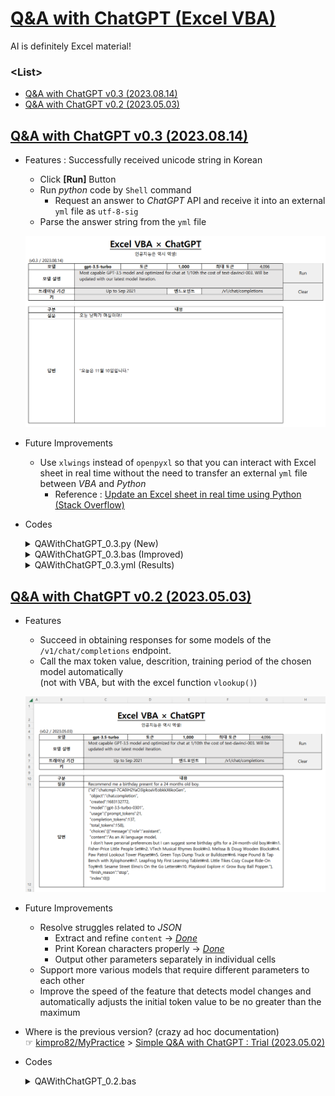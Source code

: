 # [Q&A with ChatGPT (Excel VBA)](../../README.md#vba)

AI is definitely Excel material!


### \<List>

- [Q&A with ChatGPT v0.3 (2023.08.14)](#qa-with-chatgpt-v03-20230814)
- [Q&A with ChatGPT v0.2 (2023.05.03)](#qa-with-chatgpt-v02-20230503)


## [Q&A with ChatGPT v0.3 (2023.08.14)](#list)

- Features : Successfully received unicode string in Korean
  - Click **[Run]** Button
  - Run *python* code by `Shell` command
    - Request an answer to *ChatGPT* API and receive it into an external `yml` file as `utf-8-sig`
  - Parse the answer string from the `yml` file

  ![QA With ChatGPT v0.3](./Images/QAWithChatGPT_V0.3.PNG)

- Future Improvements
  - Use `xlwings` instead of `openpyxl` so that you can interact with Excel sheet in real time without the need to transfer an external `yml` file between *VBA* and *Python*
    - Reference : [Update an Excel sheet in real time using Python (Stack Overflow)](https://stackoverflow.com/questions/50411346/update-an-excel-sheet-in-real-time-using-python)

- Codes
  <details>
    <summary>QAWithChatGPT_0.3.py (New)</summary>

  ```py
  import pprint
  import openpyxl
  import requests
  import yaml
  ```
  ```py
  # 경로 설정
  FILE_PATH       = "./QAWithChatGPT.xlsm"
  SHEET_NAME      = "ChatGPT0.3"
  SAVE_FILE_PATH  = "./QAWithChatGPT_V0.3.yml"

  # 엑셀 파일 불러오기
  wb          = openpyxl.load_workbook(FILE_PATH)
  ws          = wb[SHEET_NAME]

  # 엑셀에서 데이터 불러오기
  model       = ws["C5"].value
  tokens      = ws["E5"].value
  endpoint    = ws["F7"].value
  api_key     = ws["C8"].value
  question    = ws["C11"].value
  ```
  ```py
  # Json 요청 데이터 생성
  request_data = {
      "model"     : model,
      "messages"  : [
          {
              "role"      : "system",
              "content"   : "You are a helpful assistant."
          },
          {
              "role"      : "user",
              "content"   : question
          }
      ],
      "max_tokens": tokens,
      "n"         : 1
  }

  headers = {
      "Content-Type"  : "application/json",
      "Authorization" : f"Bearer {api_key}"
  }
  ```
  ```py
  # ChatGPT API 요청
  url         = f"https://api.openai.com{endpoint}"
  response    = requests.post(url, json=request_data, headers=headers, timeout=5)
  answer      = response.json()
  # content   = answer['choices'][0]['message']['content']
  # print("content(raw)         :", content)
  ```
  ```py
  # YAML 파일로 저장
  with open(SAVE_FILE_PATH, "w", encoding='utf-8-sig') as file:
      yaml.dump(answer, file)
  ```
  ```py
  # 테스트
  if __name__ == '__main__':
      pprint.pprint(request_data)
      print()
      pprint.pprint(response.json())
      print()
  ```
  </details>
  <details>
    <summary>QAWithChatGPT_0.3.bas (Improved)</summary>

  ```vba
  Option Explicit
  ```
  ```vba
  Private Type ParametersType

      ' Worksheet에서 범위로 선언
      ws              As Worksheet
      modelRange      As Range
      tokensRange     As Range
      maxTokensRange  As Range
      questionRange   As Range
      answerRange     As Range

      currentFilePath As String
      pythonExe       As String
      pythonArgs      As String
      ymlFilePath     As String

  End Type
  ```
  ```vba
  ' 파라미터 설정 프로시저
  Private Sub SetParameters(ByRef thisType As ParametersType)

      ' `Set` 키워드 누락 주의!
      Set thisType.ws = ThisWorkbook.Sheets("ChatGPT0.3")
      Set thisType.modelRange = Range("C5")
      Set thisType.tokensRange = Range("E5")
      Set thisType.maxTokensRange = Range("G5")
      Set thisType.questionRange = Range("C11")
      Set thisType.answerRange = thisType.ws.Range("C12")

      thisType.currentFilePath = ThisWorkbook.path
      thisType.pythonExe = "C:\Python\Python38-64\python.exe"
      thisType.pythonArgs = ".\QAWithChatGPT_V0.3.py"
      thisType.ymlFilePath = ".\QAWithChatGPT_V0.3.yml"

  End Sub
  ```
  ```vba
  ' 유니코드 문자열 파싱 프로시저
  Private Function ParseUnicodeString(ByRef inputString As String) As String

      Dim replacedString  As String
      Dim parsedString    As String
      Dim splitArray()    As String
      Dim i               As Integer

      ' \u를 공백으로 대체하고 "를 제외한 문자열로 수정
      replacedString = Replace(inputString, " ", " \nbsp ")
      replacedString = Replace(replacedString, "\u", " ")

      ' 수정된 문자열을 공백으로 나눠서 배열에 담기
      splitArray = Split(replacedString, " ")

      ' 배열 내용 출력
      parsedString = ""
      For i = LBound(splitArray) To UBound(splitArray)
          Debug.Print i & " : " & splitArray(i)
          If Len(splitArray(i)) = 4 Then
              parsedString = parsedString & ChrW("&H" & Left(splitArray(i), 4))
          ElseIf Len(splitArray(i)) >= 5 Then
              If splitArray(i) = "\nbsp" Then
                  parsedString = parsedString & " "
              Else
                  parsedString = parsedString & ChrW("&H" & Left(splitArray(i), 4))
                  parsedString = parsedString & Mid(splitArray(i), 5, Len(splitArray(i)) - 4)
              End If
          Else
              parsedString = parsedString & splitArray(i)
          End If
      Next i

      ParseUnicodeString = parsedString

  End Function
  ```
  ```vba
  ' YAML 내용 읽어서 표시하는 프로시저
  Private Sub ReadAndDisplayYAMLContent(ByRef thisType As ParametersType)

      Dim ws              As Worksheet

      Dim fileName        As String
      Dim fileContent     As String
      Dim content         As String
      Dim parsedContent   As String
      Dim regex           As Object
      Dim matches         As Object

      ' 외부 YAML 파일 경로
      fileName = thisType.currentFilePath & thisType.ymlFilePath
      Debug.Print "fileName : " & fileName                                        ' ok

      ' 외부 파일 읽기
      With CreateObject("Scripting.FileSystemObject")
          If .FileExists(fileName) Then
              fileContent = .OpenTextFile(fileName).ReadAll
          Else
              MsgBox "File not found"
              Exit Sub
          End If
      End With

      ' 정규식 객체 생성
      Set regex = CreateObject("VBScript.RegExp")
      regex.Global = True
      regex.IgnoreCase = True
      regex.Pattern = "content: (.+)"

      ' 정규식 패턴과 일치하는 부분 찾기
      Set matches = regex.Execute(fileContent)

      ' 일치하는 내용 추출
      If matches.Count > 0 Then
          content = matches(0).SubMatches(0)
          Debug.Print "content : " & content
          parsedContent = ParseUnicodeString(content)
          thisType.answerRange.Value = parsedContent
          ' ThisWorkbook.Save                                                     ' 파일 저장
          ' MsgBox "Content displayed and file saved successfully."
      Else
          MsgBox "Content not found"
      End If

  End Sub
  ```
  ```vba
  ' 실행 버튼 클릭 이벤트 핸들러
  Private Sub btnRun_Click()

      Application.Calculation = xlManual

          Dim Parameters As ParametersType
          Call SetParameters(Parameters)

          If Parameters.modelRange.Value = "" Then
              Parameters.answerRange.Value = "모델을 선택해주세요."
          ElseIf Parameters.questionRange.Value = "" Then
              Parameters.answerRange.Value = "질문을 입력해주세요."
          ElseIf Parameters.tokensRange.Value = "" Then
              Parameters.answerRange.Value = "토큰 수를 입력해주세요(< 최대 토큰)."
          ElseIf (Parameters.maxTokensRange.Value <> "auto") And _
              (CInt(Parameters.tokensRange.Value) > CInt(Parameters.maxTokensRange.Value)) Then
              Parameters.answerRange.Value = "설정한 토큰 수가 최대 토큰 수보다 많습니다."
          Else
              Debug.Print "Shell : " & Parameters.pythonExe & " " & Parameters.pythonArgs
              Shell Parameters.pythonExe & " " & Parameters.pythonArgs
              Call ReadAndDisplayYAMLContent(Parameters)
          End If

      Application.Calculation = xlAutomatic

  End Sub
  ```
  ```vba
  ' 초기화 버튼 클릭 이벤트 핸들러
  Private Sub btnClear_Click()

      Application.Calculation = xlManual

          Dim CellLocations As CellLocationsType
          Call SetCellLocations(CellLocations)

          CellLocations.tokensRange.Value = ""
          CellLocations.questionRange.Value = ""
          CellLocations.answerRange.Value = ""

      Application.Calculation = xlAutomatic

  End Sub
  ```
  </details>
  <details>
    <summary>QAWithChatGPT_0.3.yml (Results)</summary>

  ```yml
  choices:
  - finish_reason: stop
    index: 0
    message:
      content: "\uC624\uB298\uC740 {{\uC624\uB298 \uB0A0\uC9DC}}\uC77C\uC774\uC5D0\uC694\
        ."
      role: assistant
  created: 1691996504
  id: chatcmpl-7nLs8l2pC4rBdXHSL590KEM4LEdOA
  model: gpt-3.5-turbo-0613
  object: chat.completion
  usage:
    completion_tokens: 18
    prompt_tokens: 32
    total_tokens: 50
  ```
  </details>


## [Q&A with ChatGPT v0.2 (2023.05.03)](#list)

- Features
  - Succeed in obtaining responses for some models of the `/v1/chat/completions` endpoint.
  - Call the max token value, descrition, training period of the chosen model automatically  
  (not with VBA, but with the excel function `vlookup()`)

  ![QA With ChatGPT v0.2](./Images/QAWithChatGPT_V0.2.PNG)

- Future Improvements
  - Resolve struggles related to *JSON*
    - Extract and refine `content` → [*Done*](#qa-with-chatgpt-v03-20230814)
    - Print Korean characters properly → [*Done*](#qa-with-chatgpt-v03-20230814)
    - Output other parameters separately in individual cells
  - Support more various models that require different parameters to each other
  - Improve the speed of the feature that detects model changes and automatically adjusts the initial token value to be no greater than the maximum

- Where is the previous version? (crazy ad hoc documentation)  
  ☞ [kimpro82/MyPractice](https://github.com/kimpro82/MyPractice) > [Simple Q&A with ChatGPT : Trial (2023.05.02)](https://github.com/kimpro82/MyPractice/blob/master/VBA/README.md#simple-qa-with-chatgpt--trial-20230502)

- Codes
  <details>
    <summary>QAWithChatGPT_0.2.bas</summary>

  ```vba
  Option Explicit
  ```
  ```vba
  Private Type CellLocationsType

      model As String
      tokens As String
      maxTokens As String
      description As String
      trainingPeriod As String
      endpoint As String
      apiKey As String
      question As String

      ' Declare neither as String nor Integer but as Range
      modelRange As Range
      tokensRange As Range
      maxTokensRange As Range
      questionRange As Range
      answerRange As Range

  End Type
  ```
  ```vba
  Private Sub SetCellLocations(ByRef thisType As CellLocationsType)

      thisType.model = Range("C5").Value
      thisType.tokens = Range("E5").Value
      thisType.maxTokens = Range("G5").Value
      thisType.description = Range("C6").Value
      thisType.trainingPeriod = Range("C7").Value
      thisType.endpoint = Range("F7").Value
      thisType.apiKey = Range("C8").Value
      thisType.question = Range("C11").Value

      ' Don't forget `set`!
      Set thisType.modelRange = Range("C5")
      Set thisType.tokensRange = Range("E5")
      Set thisType.maxTokensRange = Range("G5")
      Set thisType.questionRange = Range("C11")
      Set thisType.answerRange = Range("C12")

  End Sub
  ```
  ```vba
  Private Sub ChatGPT()

      Dim CellLocations As CellLocationsType
      Dim request As Object
      Dim request_body As String
      Dim response As String

      ' Set required data
      Call SetCellLocations(CellLocations)

      ' Request ChatGPT API
      Set request = CreateObject("WinHttp.WinHttpRequest.5.1")
      request.Open "POST", "https://api.openai.com/" & CellLocations.endpoint, False
      request.SetRequestHeader "Content-Type", "application/json"
      request.SetRequestHeader "Authorization", "Bearer " & CellLocations.apiKey
      
  '    request_body = "{" & _
  '        """prompt"": """ & Replace(CellLocations.question, """", "\""") & """," & _
  '        """model"": """ & CellLocations.model & """," & _
  '        """max_tokens"": " & CInt(CellLocations.tokens) & "," & _
  '        """n"": 1," & _
  '        """stop"": [""\n""]" & _
  '    "}"

      request_body = "{" & _
          """model"": """ & CellLocations.model & """, " & _
          """messages"": [{" & _
              """role"": ""user"", " & _
              """content"": """ & Replace(CellLocations.question, """", "\""") & """" & _
          "}], " & _
          """max_tokens"": " & CInt(CellLocations.tokens) & ", " & _
          """n"": 1 " & _
      "}"
          Debug.Print "request_body = " & request_body
      request.send (request_body)
      
      ' Output
  '    response = Replace(request.responseText, Chr(34), "")
      response = Replace(request.responseText, ",", "," & Chr(10) & " ")
          Debug.Print "response = " & response & "\n"
      CellLocations.answerRange.Value = response

  End Sub
  ```
  ```vba
  ' But "surprisingly" late to use
  'Private Sub Worksheet_SelectionChange(ByVal Target As Range)
  '
  '    Dim CellLocations As CellLocationsType
  '    Call SetCellLocations(CellLocations)
  '
  '    If Not Intersect(CellLocations.modelRange, Target) Is Nothing Then
  '
  '        CellLocations.model = CellLocations.modelRange.Value
  '            Debug.Print "Changed in " & CellLocations.modelRange.Address & " : " & CellLocations.model
  '        CellLocations.maxTokens = CellLocations.maxTokensRange.Value
  '        If CInt(CellLocations.tokens) > CInt(CellLocations.maxTokens) Then
  '            CellLocations.tokensRange.Value = CellLocations.maxTokens           ' Set tokens = maxTokens as default
  '        End If
  '
  '    End If
  '
  'End Sub
  ```
  ```vba
  Private Sub btnRun_Click()

      Application.Calculation = xlManual

          Dim CellLocations As CellLocationsType
          Call SetCellLocations(CellLocations)

          If CellLocations.model = "" Then
              CellLocations.answerRange.Value = "모델을 선택해주세요."
          ElseIf CellLocations.question = "" Then
              CellLocations.answerRange.Value = "질문을 입력해주세요."
          ElseIf CellLocations.tokens = "" Then
              CellLocations.answerRange.Value = "토큰 수를 입력해주세요(< 최대 토큰)."
          ElseIf (CellLocations.maxTokens <> "auto") And _
              (CInt(CellLocations.tokens) > CInt(CellLocations.maxTokens)) Then
              CellLocations.answerRange.Value = "설정한 토큰 수가 최대 토큰 수보다 많습니다."
          Else
              Call ChatGPT
          End If
      
      Application.Calculation = xlAutomatic

  End Sub
  ```
  ```vba
  Private Sub btnClear_Click()

      Application.Calculation = xlManual

          Dim CellLocations As CellLocationsType
          Call SetCellLocations(CellLocations)

          CellLocations.modelRange.Value = ""
          CellLocations.tokensRange.Value = ""
          CellLocations.questionRange.Value = ""
          CellLocations.answerRange.Value = ""

      Application.Calculation = xlAutomatic

  End Sub
  ```
  </details>